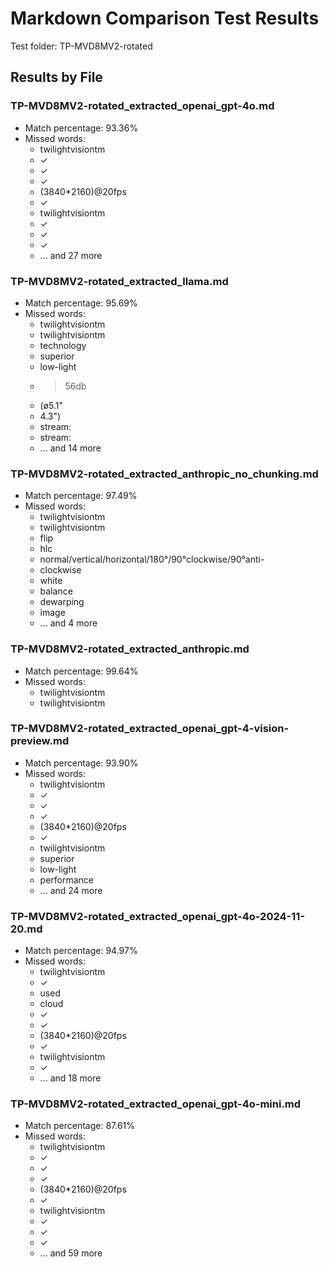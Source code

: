 # Markdown Comparison Test Results
Test folder: TP-MVD8MV2-rotated
## Results by File
### TP-MVD8MV2-rotated_extracted_openai_gpt-4o.md
- Match percentage: 93.36%
- Missed words:
  - twilightvisiontm
  - ✓
  - ✓
  - ✓
  - (3840*2160)@20fps
  - ✓
  - twilightvisiontm
  - ✓
  - ✓
  - ✓
  - ... and 27 more

### TP-MVD8MV2-rotated_extracted_llama.md
- Match percentage: 95.69%
- Missed words:
  - twilightvisiontm
  - twilightvisiontm
  - technology
  - superior
  - low-light
  - >56db
  - (ø5.1"
  - 4.3")
  - stream:
  - stream:
  - ... and 14 more

### TP-MVD8MV2-rotated_extracted_anthropic_no_chunking.md
- Match percentage: 97.49%
- Missed words:
  - twilightvisiontm
  - twilightvisiontm
  - flip
  - hlc
  - normal/vertical/horizontal/180°/90°clockwise/90°anti-
  - clockwise
  - white
  - balance
  - dewarping
  - image
  - ... and 4 more

### TP-MVD8MV2-rotated_extracted_anthropic.md
- Match percentage: 99.64%
- Missed words:
  - twilightvisiontm
  - twilightvisiontm

### TP-MVD8MV2-rotated_extracted_openai_gpt-4-vision-preview.md
- Match percentage: 93.90%
- Missed words:
  - twilightvisiontm
  - ✓
  - ✓
  - ✓
  - (3840*2160)@20fps
  - ✓
  - twilightvisiontm
  - superior
  - low-light
  - performance
  - ... and 24 more

### TP-MVD8MV2-rotated_extracted_openai_gpt-4o-2024-11-20.md
- Match percentage: 94.97%
- Missed words:
  - twilightvisiontm
  - ✓
  - used
  - cloud
  - ✓
  - ✓
  - (3840*2160)@20fps
  - ✓
  - twilightvisiontm
  - ✓
  - ... and 18 more

### TP-MVD8MV2-rotated_extracted_openai_gpt-4o-mini.md
- Match percentage: 87.61%
- Missed words:
  - twilightvisiontm
  - ✓
  - ✓
  - ✓
  - (3840*2160)@20fps
  - ✓
  - twilightvisiontm
  - ✓
  - ✓
  - ✓
  - ... and 59 more

